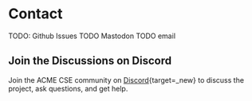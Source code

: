# Contact

TODO: Github Issues
TODO Mastodon
TODO email

## Join the Discussions on Discord

Join the ACME CSE community on [Discord](https://discord.gg/2wEkwPyP){target=_new} to discuss the project, ask questions, and get help.
